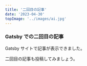 ```yaml
---
title: '二回目の記事'
date: '2023-04-30'
topImage: '../images/ai.jpg'
---
```


### Gatsby での二回目の記事

Gatsby サイトで記事が表示できました。
 
二回目の記事も投稿してみましょう。